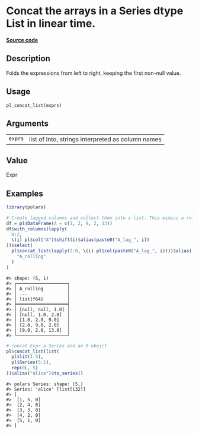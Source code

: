 

# Concat the arrays in a Series dtype List in linear time.

[**Source code**](https://github.com/pola-rs/r-polars/tree/main/R/functions__lazy.R#L568)

## Description

Folds the expressions from left to right, keeping the first non-null
value.

## Usage

<pre><code class='language-R'>pl_concat_list(exprs)
</code></pre>

## Arguments

<table>
<tr>
<td style="white-space: nowrap; font-family: monospace; vertical-align: top">
<code id="pl_concat_list_:_exprs">exprs</code>
</td>
<td>
list of Into<Expr>, strings interpreted as column names
</td>
</tr>
</table>

## Value

Expr

## Examples

``` r
library(polars)

# Create lagged columns and collect them into a list. This mimics a rolling window.
df = pl$DataFrame(A = c(1, 2, 9, 2, 13))
df$with_columns(lapply(
  0:2,
  \(i) pl$col("A")$shift(i)$alias(paste0("A_lag_", i))
))$select(
  pl$concat_list(lapply(2:0, \(i) pl$col(paste0("A_lag_", i))))$alias(
    "A_rolling"
  )
)
```

    #> shape: (5, 1)
    #> ┌───────────────────┐
    #> │ A_rolling         │
    #> │ ---               │
    #> │ list[f64]         │
    #> ╞═══════════════════╡
    #> │ [null, null, 1.0] │
    #> │ [null, 1.0, 2.0]  │
    #> │ [1.0, 2.0, 9.0]   │
    #> │ [2.0, 9.0, 2.0]   │
    #> │ [9.0, 2.0, 13.0]  │
    #> └───────────────────┘

``` r
# concat Expr a Series and an R obejct
pl$concat_list(list(
  pl$lit(1:5),
  pl$Series(5:1),
  rep(0L, 5)
))$alias("alice")$to_series()
```

    #> polars Series: shape: (5,)
    #> Series: 'alice' [list[i32]]
    #> [
    #>  [1, 5, 0]
    #>  [2, 4, 0]
    #>  [3, 3, 0]
    #>  [4, 2, 0]
    #>  [5, 1, 0]
    #> ]
